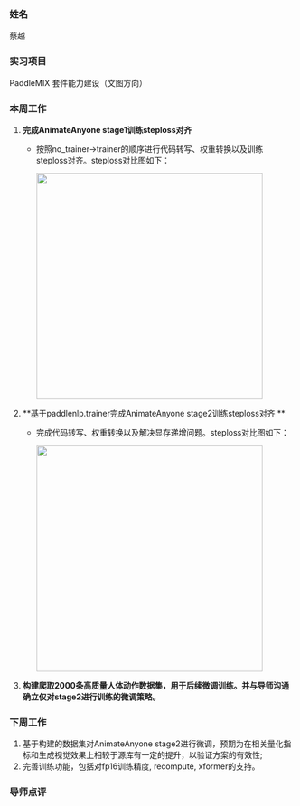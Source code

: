 ### 姓名

蔡越

### 实习项目

PaddleMIX 套件能力建设（文图方向）

### 本周工作

1. **完成AnimateAnyone stage1训练steploss对齐**
   
   * 按照no_trainer->trainer的顺序进行代码转写、权重转换以及训练steploss对齐。steploss对比图如下：
     
     <img title="" src="https://github.com/PFCCLab/Camp/assets/46399096/649c4380-1e71-4955-91a6-dfe9b6b6dd82" alt="" width="400">

2. **基于paddlenlp.trainer完成AnimateAnyone stage2训练steploss对齐 **
   
   * 完成代码转写、权重转换以及解决显存递增问题。steploss对比图如下：
     
     <img title="" src="https://github.com/PFCCLab/Camp/assets/46399096/d59b16fb-d86b-4d04-8a1c-91c11c21f432" alt="" width="400">

3. **构建爬取2000条高质量人体动作数据集，用于后续微调训练。并与导师沟通确立仅对stage2进行训练的微调策略。**

### 下周工作

1. 基于构建的数据集对AnimateAnyone stage2进行微调，预期为在相关量化指标和生成视觉效果上相较于源库有一定的提升，以验证方案的有效性;
2. 完善训练功能，包括对fp16训练精度, recompute, xformer的支持。

### 导师点评